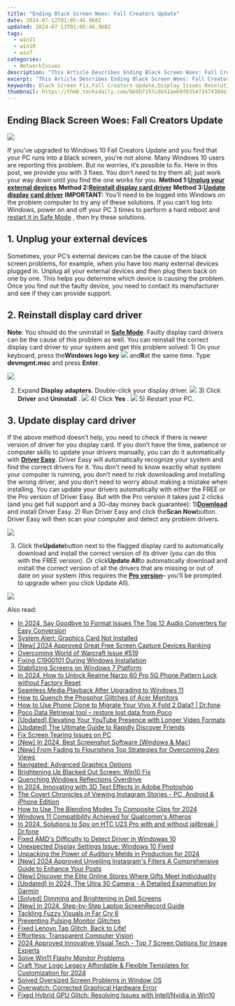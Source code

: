 ```yaml
---
title: "Ending Black Screen Woes: Fall Creators Update"
date: 2024-07-12T01:05:46.968Z
updated: 2024-07-13T01:05:46.968Z
tags:
  - win11
  - win10
  - win7
categories:
  - NetworkIssues
description: "This Article Describes Ending Black Screen Woes: Fall Creators Update"
excerpt: "This Article Describes Ending Black Screen Woes: Fall Creators Update"
keywords: Black Screen Fix,Fall Creators Update,Display Issues Resolution,Windows 10 Fall Creator's Update,Ending Black Screen Error,Creators Update Solutions,Display Troubleshooting Fall Update
thumbnail: https://thmb.techidaily.com/bb9b7157cde51ae69f835473474384e7538166f2945a00387bf22cab11273e3c.jpg
---
```


## Ending Black Screen Woes: Fall Creators Update

![](https://images.drivereasy.com/wp-content/uploads/2016/10/windows-10-black-screen.png)

If you’ve upgraded to Windows 10 Fall Creators Update and you find that your PC runs into a black screen, you’re not alone. Many Windows 10 users are reporting this problem. But no worries, it’s possible to fix. Here in this post, we provide you with 3 fixes. You don’t need to try them all; just work your way down until you find the one works for you.   **Method 1:[Unplug your external devices](#m1)**   **Method 2:[Reinstall display card driver](#m2)**   **Method 3:[Update display card driver](#m3)** **IMPORTANT:**  You’ll need to be logged into Windows on the problem computer to try any of these solutions. If you can’t log into Windows, power on and off your PC 3 times to perform a hard reboot and [restart it in Safe Mode](https://tools.techidaily.com/drivereasy/download/) , then try these solutions.

## 1\. Unplug your external devices

 Sometimes, your PC’s external devices can be the cause of the black screen problems, for example, when you have too many external devices plugged in. Unplug all your external devices and then plug them back on one by one. This helps you determine which device is causing the problem. Once you find out the faulty device, you need to contact its manufacturer and see if they can provide support.

## 2\. Reinstall display card driver

**Note**: You should do the uninstall in [**Safe Mode**](https://tools.techidaily.com/drivereasy/download/). Faulty display card drivers can be the cause of this problem as well. You can reinstall the correct display card driver to your system and get this problem solved: 1) On your keyboard, press the**Windows logo key** ![](https://images.drivereasy.com/wp-content/uploads/2016/10/img_5811a625cdad7.png) and**R**at the same time. Type **devmgmt.msc** and press **Enter**.

![](https://images.drivereasy.com/wp-content/uploads/2017/09/img_59c24493dcfb1.png)

2) Expand **Display adapters**. Double-click your display driver. ![](https://images.drivereasy.com/wp-content/uploads/2016/10/display-adapters-expand.jpg)  3) Click **Driver** and **Uninstall** . ![](https://images.drivereasy.com/wp-content/uploads/2016/10/uninstall-display-adpater.jpg)  4) Click **Yes** . ![](https://images.drivereasy.com/wp-content/uploads/2016/10/confirm-device-uninstall.png) 5) Restart your PC.

## 3\. Update display card driver

If the above method doesn’t help, you need to check if there is newer version of driver for you display card. If you don’t have the time, patience or computer skills to update your drivers manually, you can do it automatically with [**Driver Easy**](https://tools.techidaily.com/drivereasy/download/). Driver Easy will automatically recognize your system and find the correct drivers for it. You don’t need to know exactly what system your computer is running, you don’t need to risk downloading and installing the wrong driver, and you don’t need to worry about making a mistake when installing. You can update your drivers automatically with either the FREE or the Pro version of Driver Easy. But with the Pro version it takes just 2 clicks (and you get full support and a 30-day money back guarantee): 1)[**Download**](https://tools.techidaily.com/drivereasy/download/) and install Driver Easy. 2) Run Driver Easy and click the**Scan Now**button. Driver Easy will then scan your computer and detect any problem drivers.

![](https://images.drivereasy.com/wp-content/uploads/2017/09/img_59c245c4a6b9e.png)

3) Click the**Update**button next to the flagged display card to automatically download and install the correct version of its driver (you can do this with the FREE version). Or click**Update All**to automatically download and install the correct version of all the drivers that are missing or out of date on your system (this requires the [**Pro version**](https://tools.techidaily.com/drivereasy/download/)– you’ll be prompted to upgrade when you click Update All).

![](https://images.drivereasy.com/wp-content/uploads/2017/09/img_59c2460315f83.jpg)

<ins class="adsbygoogle"
     style="display:block"
     data-ad-format="autorelaxed"
     data-ad-client="ca-pub-7571918770474297"
     data-ad-slot="1223367746"></ins>



<ins class="adsbygoogle"
     style="display:block"
     data-ad-client="ca-pub-7571918770474297"
     data-ad-slot="8358498916"
     data-ad-format="auto"
     data-full-width-responsive="true"></ins>



<span class="atpl-alsoreadstyle">Also read:</span>
<div><ul>
<li><a href="https://ai-video-apps.techidaily.com/in-2024-say-goodbye-to-format-issues-the-top-12-audio-converters-for-easy-conversion/"><u>In 2024, Say Goodbye to Format Issues The Top 12 Audio Converters for Easy Conversion</u></a></li>
<li><a href="https://network-issues.techidaily.com/system-alert-graphics-card-not-installed/"><u>System Alert: Graphics Card Not Installed</u></a></li>
<li><a href="https://video-capture.techidaily.com/new-2024-approved-great-free-screen-capture-devices-ranking/"><u>[New] 2024 Approved  Great Free Screen Capture Devices Ranking</u></a></li>
<li><a href="https://network-issues.techidaily.com/overcoming-world-of-warcraft-issue-519/"><u>Overcoming World of Warcraft Issue #519</u></a></li>
<li><a href="https://network-issues.techidaily.com/fixing-c1900101-during-windows-installation/"><u>Fixing C1900101 During Windows Installation</u></a></li>
<li><a href="https://network-issues.techidaily.com/stabilizing-screens-on-windows-7-platform/"><u>Stabilizing Screens on Windows 7 Platform</u></a></li>
<li><a href="https://easy-unlock-android.techidaily.com/in-2024-how-to-unlock-realme-narzo-60-pro-5g-phone-pattern-lock-without-factory-reset-by-drfone-android/"><u>In 2024, How to Unlock Realme Narzo 60 Pro 5G Phone Pattern Lock without Factory Reset</u></a></li>
<li><a href="https://network-issues.techidaily.com/seamless-media-playback-after-upgrading-to-windows-11/"><u>Seamless Media Playback After Upgrading to Windows 11</u></a></li>
<li><a href="https://network-issues.techidaily.com/how-to-quench-the-phosphor-glitches-of-acer-monitors/"><u>How to Quench the Phosphor Glitches of Acer Monitors</u></a></li>
<li><a href="https://android-transfer.techidaily.com/how-to-use-phone-clone-to-migrate-your-vivo-x-fold-2-data-drfone-by-drfone-transfer-from-android-transfer-from-android/"><u>How to Use Phone Clone to Migrate Your Vivo X Fold 2 Data? | Dr.fone</u></a></li>
<li><a href="https://review-topics.techidaily.com/poco-data-retrieval-tool-restore-lost-data-from-poco-by-fonelab-android-recover-data/"><u>Poco Data Retrieval tool – restore lost data from Poco</u></a></li>
<li><a href="https://youtube-videos.techidaily.com/updated-elevating-your-youtube-presence-with-longer-video-formats/"><u>[Updated] Elevating Your YouTube Presence with Longer Video Formats</u></a></li>
<li><a href="https://facebook-videos.techidaily.com/updated-the-ultimate-guide-to-rapidly-discover-friends/"><u>[Updated] The Ultimate Guide to Rapidly Discover Friends</u></a></li>
<li><a href="https://network-issues.techidaily.com/fix-screen-tearing-issues-on-pc/"><u>Fix Screen Tearing Issues on PC</u></a></li>
<li><a href="https://remote-screen-capture.techidaily.com/new-in-2024-best-screenshot-software-windows-and-mac/"><u>[New] In 2024, Best Screenshot Software [Windows & Mac]</u></a></li>
<li><a href="https://youtube-stream.techidaily.com/new-from-fading-to-flourishing-top-strategies-for-overcoming-zero-views/"><u>[New] From Fading to Flourishing  Top Strategies for Overcoming Zero Views</u></a></li>
<li><a href="https://network-issues.techidaily.com/navigated-advanced-graphics-options/"><u>Navigated: Advanced Graphics Options</u></a></li>
<li><a href="https://network-issues.techidaily.com/brightening-up-blacked-out-screen-win10-fix/"><u>Brightening Up Blacked Out Screen: Win10 Fix</u></a></li>
<li><a href="https://network-issues.techidaily.com/quenching-windows-reflections-overdrive/"><u>Quenching Windows Reflections Overdrive</u></a></li>
<li><a href="https://some-techniques.techidaily.com/in-2024-innovating-with-3d-text-effects-in-adobe-photoshop/"><u>In 2024, Innovating with 3D Text Effects in Adobe Photoshop</u></a></li>
<li><a href="https://instagram-video-files.techidaily.com/the-covert-chronicles-of-viewing-instagram-stories-pc-android-and-iphone-edition/"><u>The Covert Chronicles of Viewing Instagram Stories - PC, Android & iPhone Edition</u></a></li>
<li><a href="https://screen-recording.techidaily.com/how-to-use-the-blending-modes-to-composite-clips-for-2024/"><u>How to Use The Blending Modes To Composite Clips for 2024</u></a></li>
<li><a href="https://network-issues.techidaily.com/windows-11-compatibility-achieved-for-qualcomms-atheros/"><u>Windows 11 Compatibility Achieved for Qualcomm's Atheros</u></a></li>
<li><a href="https://android-location-track.techidaily.com/in-2024-solutions-to-spy-on-htc-u23-pro-with-and-without-jailbreak-drfone-by-drfone-virtual-android/"><u>In 2024, Solutions to Spy on HTC U23 Pro with and without jailbreak | Dr.fone</u></a></li>
<li><a href="https://network-issues.techidaily.com/fixed-amds-difficulty-to-detect-driver-in-windowas-10/"><u>Fixed AMD's Difficulty to Detect Driver in Windowas 10</u></a></li>
<li><a href="https://network-issues.techidaily.com/unexpected-display-settings-issue-windows-10-fixed/"><u>Unexpected Display Settings Issue: Windows 10 Fixed</u></a></li>
<li><a href="https://some-guidance.techidaily.com/unpacking-the-power-of-auditory-melds-in-production-for-2024/"><u>Unpacking the Power of Auditory Melds in Production for 2024</u></a></li>
<li><a href="https://instagram-videos.techidaily.com/new-2024-approved-unveiling-instagrams-filters-a-comprehensive-guide-to-enhance-your-posts/"><u>[New] 2024 Approved  Unveiling Instagram's Filters  A Comprehensive Guide to Enhance Your Posts</u></a></li>
<li><a href="https://vp-tips.techidaily.com/new-discover-the-elite-online-stores-where-gifts-meet-individuality/"><u>[New] Discover the Elite Online Stores Where Gifts Meet Individuality</u></a></li>
<li><a href="https://fox-friendly.techidaily.com/updated-in-2024-the-ultra-30-camera-a-detailed-examination-by-garmin/"><u>[Updated] In 2024, The Ultra 30 Camera - A Detailed Examination by Garmin</u></a></li>
<li><a href="https://network-issues.techidaily.com/solved-dimming-and-brightening-in-dell-screens/"><u>[Solved] Dimming and Brightening in Dell Screens</u></a></li>
<li><a href="https://digital-screen-recording.techidaily.com/new-in-2024-step-by-step-laptop-screenrecord-guide/"><u>[New] In 2024, Step-by-Step Laptop ScreenRecord Guide</u></a></li>
<li><a href="https://network-issues.techidaily.com/tackling-fuzzy-visuals-in-far-cry-6/"><u>Tackling Fuzzy Visuals in Far Cry 6</u></a></li>
<li><a href="https://network-issues.techidaily.com/preventing-pulsing-monitor-glitches/"><u>Preventing Pulsing Monitor Glitches</u></a></li>
<li><a href="https://network-issues.techidaily.com/1719973927899-fixed-lenovo-tap-glitch-back-to-life/"><u>Fixed Lenovo Tap Glitch, Back to Life!</u></a></li>
<li><a href="https://network-issues.techidaily.com/effortless-transparent-computer-vision/"><u>Effortless: Transparent Computer Vision</u></a></li>
<li><a href="https://fox-friendly.techidaily.com/2024-approved-innovative-visual-tech-top-7-screen-options-for-image-experts/"><u>2024 Approved  Innovative Visual Tech - Top 7 Screen Options for Image Experts</u></a></li>
<li><a href="https://network-issues.techidaily.com/solve-win11-flashy-monitor-problems/"><u>Solve Win11 Flashy Monitor Problems</u></a></li>
<li><a href="https://extra-lessons.techidaily.com/craft-your-logo-legacy-affordable-and-flexible-templates-for-customization-for-2024/"><u>Craft Your Logo Legacy  Affordable & Flexible Templates for Customization for 2024</u></a></li>
<li><a href="https://network-issues.techidaily.com/solved-oversized-screen-problems-in-window-os/"><u>Solved Oversized Screen Problems in Window OS</u></a></li>
<li><a href="https://network-issues.techidaily.com/overwatch-corrected-graphical-hardware-error/"><u>Overwatch: Corrected Graphical Hardware Error</u></a></li>
<li><a href="https://network-issues.techidaily.com/fixed-hybrid-gpu-glitch-resolving-issues-with-intellnvidia-in-win10/"><u>Fixed Hybrid GPU Glitch: Resolving Issues with Intell/Nvidia in Win10</u></a></li>
</ul></div>
